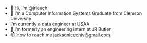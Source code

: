 - 👋 Hi, I’m @jrleech
- 👀 I’m a Computer Information Systems Graduate from Clemson University
- I'm currently a data engineer at USAA
- 💞️ I’m formerly an engineering intern at JR Butler
- 📫 How to reach me jacksonleechiv@gmail.com

<!---
jrleech/jrleech is a ✨ special ✨ repository because its `README.md` (this file) appears on your GitHub profile.
You can click the Preview link to take a look at your changes.
--->
